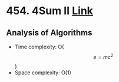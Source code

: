 # 454. 4Sum II [Link](https://leetcode.com/problems/4sum-ii/)
## Analysis of Algorithms
 - Time complexity: O( $$e=mc^2$$ )
 - Space complexity: O(1)
